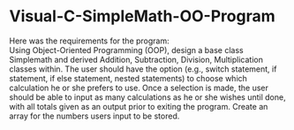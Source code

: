 # Visual-C-SimpleMath-OO-Program
Here was the requirements for the program:  
Using Object-Oriented Programming (OOP), design a base class Simplemath and derived Addition, Subtraction, Division, Multiplication classes within. The user should have the option (e.g., switch statement, if statement, if else statement, nested statements) to choose which calculation he or she prefers to use. Once a selection is made, the user should be able to input as many calculations as he or she wishes until done, with all totals given as an output prior to exiting the program. Create an array for the numbers users input to be stored.
